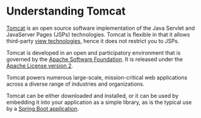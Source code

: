 # Understanding Tomcat

[Tomcat](http://tomcat.apache.org/) is an open source software implementation of the Java Servlet and JavaServer Pages (JSPs) technologies. Tomcat is flexible in that it allows third-party [view technologies][u-view-templates], hence it does not restrict you to JSPs.

Tomcat is developed in an open and participatory environment that is governed by the [Apache Software Foundation](http://www.apache.org/). It is released under the [Apache License version 2](http://www.apache.org/licenses/LICENSE-2.0). 

Tomcat powers numerous large-scale, mission-critical web applications across a diverse range of industries and organizations.

Tomcat can be either downloaded and installed, or it can be used by embedding it into your application as a simple library, as is the typical use by a [Spring Boot application][gs-spring-boot].

[u-view-templates]: /understanding/view-templates
[gs-spring-boot]: /guides/gs/spring-boot